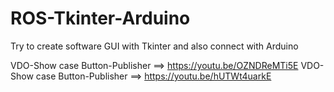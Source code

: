 # ROS-Tkinter-Arduino
Try to create software GUI with Tkinter and also connect with Arduino

VDO-Show case
Button-Publisher ==> https://youtu.be/OZNDReMTi5E
VDO-Show case
Button-Publisher ==> https://youtu.be/hUTWt4uarkE
